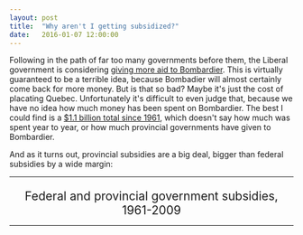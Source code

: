 ```yaml
---
layout: post
title:  "Why aren't I getting subsidized?"
date:   2016-01-07 12:00:00
---
```


Following in the path of far too many governments before them, the Liberal government is considering [giving more aid to Bombardier](http://www.bloomberg.com/news/articles/2016-01-04/bombardier-an-anchor-for-canada-trudeau-briefing-memo-says). This is virtually guaranteed to be a terrible idea, because Bombadier will almost certainly come back for more money. But is that so bad? Maybe it's just the cost of placating Quebec. Unfortunately it's difficult to even judge that, because we have no idea how much money has been spent on Bombardier. The best I could find is a [$1.1 billion total since 1961](http://www.huffingtonpost.ca/mark-milke/bombardier-corporate-welfare-trap_b_4705751.html), which doesn't say how much was spent year to year, or how much provincial governments have given to Bombardier.

And as it turns out, provincial subsidies are a big deal, bigger than federal subsidies by a wide margin:

* * *

<div id="subsdTip" class="hidden">
  <p id="tipTop"><span id="tipTitle"></span></p>
  <p class="tipInfo"><span id="tipText1"></span></p>
</div>
<p class="subsdTitle">Federal and provincial government subsidies, 1961-2009</p>
<div id="subsdChart"></div>

* * *




<style>

#subsdChart text {
  font-size: 10px;
}

#subsdChart .axis path,
#subsdChart .axis line {
  fill: none;
  stroke: #000;
  shape-rendering: crispEdges;
}

.subsdTitle {
	font-size: 1.5em;
	margin-bottom: 0;
  text-align: center;
}

.subsdSubTitle {
	font-style: italic;
	text-align: center;
}

#subsdChart .x.axis path {
  display: none;
}

#subsdChart .line {
  fill: none;
  stroke-linecap: "round";
  stroke-width: 1.5px;

}

#subsdChart .fedLine {
	stroke: #FF0000;
}

#subsdChart .provLine {
	stroke: #808080;
}

#subsdChart .fedCircle {
	fill: #FF0000;
}

#subsdChart .provRect {
	fill: #000000;
}

/* Tooltip */
.hidden {
  display: none;
}

#subsdTip {
  border: 1px solid black;
  border-radius: 5px;
  background-color: white;
  box-shadow: 2px 2px 2px 3px rgba(0, 0, 0, 0.05);
  position: absolute;
  width: 225px;
  height: auto;
  padding: 10px;
  pointer-events: none;
}

#subsdTip strong {
  font-weight: bold;
}

#subsdTip #tipTop {
  font-size: 16px;
  font-weight: bold;
  margin-bottom: 10px !important;
}

#subsdTip .tipInfo {
  font-size: 12px;
  margin: 0;
}

.hidden {
  display: none;
}

</style>

<script src="https://cdnjs.cloudflare.com/ajax/libs/queue-async/1.0.7/queue.min.js"></script>

<script>

subsdChart();

var coordinates = [0, 0];
var body = d3.select("body")
    .on("mousemove", function() {
      coordinates = d3.mouse(this);
    })
    .on("mousedown", function() {
      coordinates = d3.mouse(this);
    });

function subsdChart() {

	var margin = {top: 20, right: 20, bottom: 30, left: 50},
	    width = 740 - margin.left - margin.right,
	    height = 300 - margin.top - margin.bottom;

	var parseDate = d3.time.format("%Y").parse;

	var format = d3.format(",");

	var dataSources = ["Federal subsidies", "Provincial subsidies"];
	var dataColours = ["#FF0000", "#808080"];

	var x = d3.time.scale()
	    .range([0, width]);

	var y = d3.scale.linear()
	    .range([height, 0]);

	var xAxis = d3.svg.axis()
	    .scale(x)
	    .orient("bottom");

	var yAxis = d3.svg.axis()
	    .scale(y)
	    .orient("left");

	var lineStart = d3.svg.line()
	  .x(function(d) { return x(d.Year); })
	  .y(function(d) { return y(0); });

	var fedLine = d3.svg.line()
    .x(function(d) { return x(d.Year); })
    .y(function(d) { return y(d.Federal); });

	var provLine = d3.svg.line()
    .x(function(d) { return x(d.Year); })
    .y(function(d) { return y(d.Provincial); });

	var svg = d3.select("#subsdChart").append("svg")
	    .attr("width", width + margin.left + margin.right)
	    .attr("height", height + margin.top + margin.bottom)
	  .append("g")
	    .attr("transform", "translate(" + margin.left + "," + margin.top + ")");

	queue()
	  .defer(d3.csv, "{{ site.baseurl }}/data/2016/01/subsd_can_384-0032.csv", type)
	  .defer(d3.csv, "{{ site.baseurl }}/data/2016/01/subsd_can_384-0010.csv", type)
	  .await(ready);

	function ready (error, csim3840032, csim3840010) {
	  if (error) throw error;

	  x.domain([d3.min(csim3840032, function(d) { return d.Year; }), 
	  	d3.max(csim3840010, function(d) { return d.Year; })]);
	  y.domain([d3.min(csim3840032, function(d) { return d.Provincial; }), 
	  	d3.max(csim3840010, function(d) { return d.Provincial; })]);

	  svg.append("g")
	      .attr("class", "x axis")
	      .attr("transform", "translate(0," + height + ")")
	      .call(xAxis);

	  var yAxisLine = svg.append("g")
	      .attr("class", "y axis")
	      .call(yAxis);

	  var yAxisLabel = yAxisLine.append("text")
	      .attr("transform", "rotate(-90)")
	      .attr("y", 6)
	      .attr("dy", ".71em")
	      .style("text-anchor", "end")
	      .text("Million dollars");

	  var oldFedLine = makeLine(csim3840032, "fed");
	  var newFedLine = makeLine(csim3840010, "fed");
	  var oldProvLine = makeLine(csim3840032, "prov");
	  var newProvLine = makeLine(csim3840010, "prov");

		function makeLine(data, name) {
			return svg.append("path")
		    .datum(data)
		    .attr("class", "line " + name + "Line")
		    .attr("d", lineStart);
		}

		var oldFedCircles = svg.selectAll("oldCircles")
			.data(csim3840032)
			.enter()
			.append("circle")
			.attr("class", "fedCircle")
			.attr("cx", function(d) { return x(d.Year); })
			.attr("cy", function(d) { return y(1); })
			.attr("r", 2)
			.on("mouseover", function(d) { showTooltip(d, dataSources[0]); })
			.on("mouseout", function(d) { d3.select("#subsdTip").classed("hidden", true); });

		var newFedCircles = svg.selectAll("newCircles")
			.data(csim3840010)
			.enter()
			.append("circle")
			.attr("class", "fedCircle")
			.attr("cx", function(d) { return x(d.Year); })
			.attr("cy", function(d) { return y(0); })
			.attr("r", 2)
			.on("mouseover", function(d) { showTooltip(d, dataSources[0]); })
			.on("mouseout", function(d) { d3.select("#subsdTip").classed("hidden", true); });

		var oldProvRects = svg.selectAll("oldProvRects")
			.data(csim3840032)
			.enter()
			.append("rect")
			.attr("class", "provRect")
			.attr("x", function(d) { return x(d.Year) - 2; })
			.attr("y", function(d) { return y(1); })
			.attr("width", 4)
			.attr("height", 4)
			.on("mouseover", function(d) { showTooltip(d, dataSources[1]); })
			.on("mouseout", function(d) { d3.select("#subsdTip").classed("hidden", true); });

		var newProvRects = svg.selectAll("newProvRects")
			.data(csim3840010)
			.enter()
			.append("rect")
			.attr("class", "provRect")
			.attr("x", function(d) { return x(d.Year) - 2; })
			.attr("y", function(d) { return y(0); })
			.attr("width", 4)
			.attr("height", 4)
			.on("mouseover", function(d) { showTooltip(d, dataSources[1]); })
			.on("mouseout", function(d) { d3.select("#subsdTip").classed("hidden", true); });

		function showTooltip(d, gov) {
			var xPos = coordinates[0] + 15;
        if (x(d.year) > width / 2) {
          xPos = coordinates[0] - 250;
        }
        var yPos = coordinates[1];
        d3.select("#subsdTip")
          .style("left", xPos + "px")
          .style("top", yPos + "px");

				d3.select("#subsdTip")
          .select("#tipTitle").text(gov + " – " + d.Year.getFullYear());
        d3.select("#subsdTip")
          .select("#tipText1").text("$" + ((gov.substr(0, 1) === "F") ? format(d.Federal) : format(d.Provincial)) + " million dollars");

          console.log(gov + " " + gov.substr(0, 1) === "F");

        d3.select("#subsdTip").classed("hidden", false);
		}

		oldFedLine.transition()
			.duration(1000)
			.attr("d", fedLine);

		newFedLine.transition()
			.duration(1000)
			.attr("d", fedLine);

		oldProvLine.transition()
			.duration(1000)
			.attr("d", provLine);

		newProvLine.transition()
			.duration(1000)
			.attr("d", provLine);

		oldFedCircles.transition()
			.duration(1000)
			.attr("cy", function(d) { return y(d.Federal); });

		newFedCircles.transition()
			.duration(1000)
			.attr("cy", function(d) { return y(d.Federal); });

		oldProvRects.transition()
			.duration(1000)
			.attr("y", function(d) { return y(d.Provincial) - 2; });

		newProvRects.transition()
			.duration(1000)
			.attr("y", function(d) { return y(d.Provincial) - 2; });

	var legend = svg.selectAll(".legend")
		  .data(dataSources)
		.enter().append("g")
		  .attr("class", "legend")
		  .attr("transform", function(d, i) { return "translate(0," + ((i * 20)) + ")"; });

  legend.append("rect")
      .attr("x", 50)
      .attr("width", 18)
      .attr("height", 18)
      .style("fill", function(d, i) { return dataColours[i]; });

  legend.append("text")
      .attr("x", 75)
      .attr("y", 9)
      .attr("dy", ".35em")
      .style("text-anchor", "start")
      .text(function(d) { return d; });
	}

	function type(d) {
		d.Year = parseDate(d.Year);
		d.Federal = +d.Federal;
		d.FedInf = +d.FedInf;
		d.Provincial = +d.Provincial;
		d.ProvInf = +d.ProvInf;

    return d;
	}

}

</script>